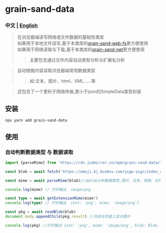 # grain-sand-data
### 中文 | [English](README.md)
> 在浏览器端读写网络或文件数据的基础性类库<br/>
> 如果用于本地文件读写,基于本类库的[grain-sand-web-fs](https://www.npmjs.com/package/grain-sand-web-fs)更方便使用<br/>
> 如果用于网络读取与下载,基于本类库的[grain-sand-net](https://www.npmjs.com/package/grain-sand-net)更方便使用
>> 主要包含通过文件内容自动类型分析与扩展名分析

> 自动根据内容读取浏览器端常用数据类型
>>如:文本、图片、html、XML……等

> 还包含了一个更利于网络传输,更小于json的SimpleData类型封装


## 安装
```shell
npx yarn add grain-sand-data
```
## 使用
### 自动判断数据类型 与 数据读取
```ts
import {parseMime} from 'https://cdn.jsdmirror.cn/npm/grain-sand-data/lib/index.web.js'

const blob = await fetch('https://emoji.bj.bcebos.com/yige-aigc/index_aigc/final/toolspics/15.png').then(r=>r.blob());

const mime = await parseMime(blob)//从blob分析数据类型,图片、文本、视频、切片……等类型皆支持

console.log(mime) // 打印输出  image/png

const type = await getExtensionMime(mime!)
console.log(type) // 打印输出  {ext: 'png', mime: 'image/png'}

const pkg = await readBlob(blob)
document.body.appendChild(pkg.result) //将会在页面上显示图片

console.log(pkg) //打印输出 {ext: 'png', mime: 'image/png', blob: Blob, type: 2, result: img}

```